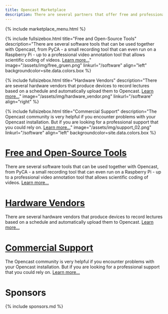 ```yaml
---
title: Opencast Marketplace
description: There are several partners that offer free and professional tools and services around lecture recording and video management with Opencast.
---
```


{% include marketplace_menu.html %}

{% include fullsizebox.html 
title="Free and Open-Source Tools"
description="There are several software tools that can be used together with Opencast, from PyCA - a small recording tool that can even run on a Raspberry Pi - up to a professional video annotation tool that allows scientific coding of videos. [Learn more...](/tools)"
image="/assets/img/free_gruen.png"
linkurl="/software"
align="left"
backgroundcolor=site.data.colors.box
%}

{% include fullsizebox.html 
title="Hardware Vendors"
description="There are several hardware vendors that produce devices to record lectures based on a schedule and automatically upload them to Opencast. [Learn more...](/hardware)"
image="/assets/img/hardware_vendor.png"
linkurl="/software"
align="right"
%}

{% include fullsizebox.html 
title="Commercial Support"
description="The Opencast community is very helpful if you encounter problems with your Opencast installation. But if you are looking for a professional support that you could rely on. [Learn more...](/support)"
image="/assets/img/support_02.png"
linkurl="/software"
align="left"
backgroundcolor=site.data.colors.box
%}


# [Free and Open-Source Tools](/tools)

There are several software tools that can be used together with Opencast, from PyCA - a small recording tool that can even run on a Raspberry Pi - up to a professional video annotation tool that allows scientific coding of videos. [Learn more...](/tools)

# [Hardware Vendors](/hardware)

There are several hardware vendors that produce devices to record lectures based on a schedule and automatically upload them to Opencast. [Learn more...](/hardware)

# [Commercial Support](/support)

The Opencast community is very helpful if you encounter problems with your Opencast installation. But if you are looking for a professional support that you could rely on. [Learn more...](/support)

# Sponsors

{% include sponsors.md %}
